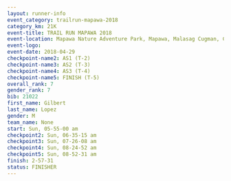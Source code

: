 ```yaml
---
layout: runner-info 
event_category: trailrun-mapawa-2018 
category_km: 21K 
event-title: TRAIL RUN MAPAWA 2018 
event-location: Mapawa Nature Adventure Park, Mapawa, Malasag Cugman, Cagayan de Oro Philippines 
event-logo: 
event-date: 2018-04-29 
checkpoint-name2: AS1 (T-2) 
checkpoint-name3: AS2 (T-3) 
checkpoint-name4: AS3 (T-4) 
checkpoint-name5: FINISH (T-5) 
overall_rank: 7
gender_rank: 7
bib: 21022
first_name: Gilbert
last_name: Lopez
gender: M
team_name: None
start: Sun, 05-55-00 am
checkpoint2: Sun, 06-35-15 am
checkpoint3: Sun, 07-26-08 am
checkpoint4: Sun, 08-24-52 am
checkpoint5: Sun, 08-52-31 am
finish: 2-57-31
status: FINISHER
---
```

